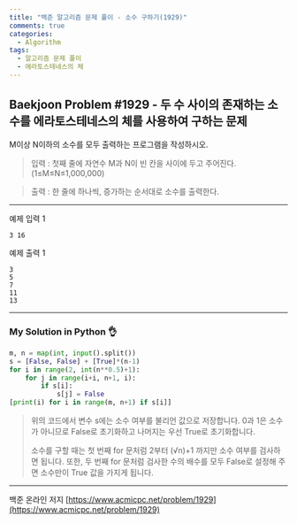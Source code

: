```yaml
---
title: "백준 알고리즘 문제 풀이 - 소수 구하기(1929)"
comments: true
categories:
  - Algorithm
tags:
  - 알고리즘 문제 풀이
  - 에라토스테네스의 체
---
```


## Baekjoon Problem #1929 - 두 수 사이의 존재하는 소수를 에라토스테네스의 체를 사용하여 구하는 문제

M이상 N이하의 소수를 모두 출력하는 프로그램을 작성하시오.

> 입력
> : 첫째 줄에 자연수 M과 N이 빈 칸을 사이에 두고 주어진다. (1≤M≤N≤1,000,000)

> 출력
> : 한 줄에 하나씩, 증가하는 순서대로 소수를 출력한다.

***
예제 입력 1
```
3 16
```
예제 출력 1
```
3
5
7
11
13
```

***
### My Solution in Python :ok_hand:

```python
m, n = map(int, input().split())
s = [False, False] + [True]*(n-1)
for i in range(2, int(n**0.5)+1):
    for j in range(i+i, n+1, i):
        if s[i]:
            s[j] = False
[print(i) for i in range(m, n+1) if s[i]]
```

> 위의 코드에서 변수 s에는 소수 여부를 불리언 값으로 저장합니다. 0과 1은 소수가 아니므로 False로 초기화하고 나머지는 우선 True로 초기화합니다.  
>
> 소수를 구할 때는 첫 번째 for 문처럼 2부터 (√n)+1 까지만 소수 여부를 검사하면 됩니다.
또한, 두 번째 for 문처럼 검사한 수의 배수를 모두 False로 설정해 주면 소수만이 True 값을 가지게 됩니다.

***
백준 온라인 저지 [https://www.acmicpc.net/problem/1929](https://www.acmicpc.net/problem/1929)
